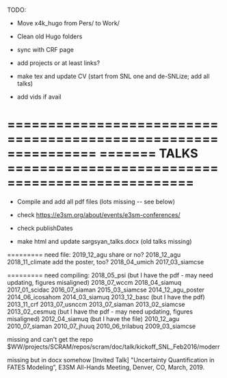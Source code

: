 TODO:

- Move x4k_hugo from Pers/ to Work/
- Clean old Hugo folders
- sync with CRF page
- add projects or at least links?
- make tex and update CV (start from SNL one and de-SNLize; add all talks)

- add vids if avail

===============================================================
======= TALKS =================================================
===============================================================

- Compile and add all pdf files (lots missing -- see below)

- check https://e3sm.org/about/events/e3sm-conferences/ 
- check publishDates

- make html and update sargsyan_talks.docx (old talks missing)

=========
need file:
2019_12_agu share or no?
2018_12_agu 
2018_11_climate add the poster, too?
2018_04_umich 
2017_03_siamcse

=========
need compiling:
2018_05_psi (but I have the pdf - may need updating, figures misaligned)
2018_07_wccm 
2018_04_siamuq
2017_01_scidac
2016_07_siaman
2015_03_siamcse
2014_12_agu_poster
2014_06_icosahom
2014_03_siamuq
2013_12_basc (but I have the pdf)
2013_11_crf
2013_07_usnccm
2013_07_siaman
2013_02_siamcse
2013_02_cesmuq (but I have the pdf - may need updating, figures misaligned)
2012_04_siamuq (but I have the file)
2010_12_agu
2010_07_siaman
2010_07_jhuuq
2010_06_trilabuq
2009_03_siamcse


missing and can't get the repo
$WW/projects/SCRAM/repos/scram/doc/talk/kickoff_SNL_Feb2016/moderr

missing but in docx somehow
[Invited Talk] "Uncertainty Quantification in FATES Modeling”, E3SM All-Hands Meeting, Denver, CO, March, 2019.




